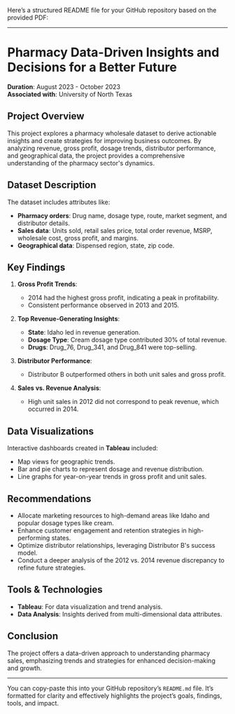Here’s a structured README file for your GitHub repository based on the provided PDF:

---

# Pharmacy Data-Driven Insights and Decisions for a Better Future

**Duration**: August 2023 - October 2023  
**Associated with**: University of North Texas  

## Project Overview  
This project explores a pharmacy wholesale dataset to derive actionable insights and create strategies for improving business outcomes. By analyzing revenue, gross profit, dosage trends, distributor performance, and geographical data, the project provides a comprehensive understanding of the pharmacy sector's dynamics.

## Dataset Description  
The dataset includes attributes like:  
- **Pharmacy orders**: Drug name, dosage type, route, market segment, and distributor details.  
- **Sales data**: Units sold, retail sales price, total order revenue, MSRP, wholesale cost, gross profit, and margins.  
- **Geographical data**: Dispensed region, state, zip code.  

## Key Findings  
1. **Gross Profit Trends**:  
   - 2014 had the highest gross profit, indicating a peak in profitability.  
   - Consistent performance observed in 2013 and 2015.  

2. **Top Revenue-Generating Insights**:  
   - **State**: Idaho led in revenue generation.  
   - **Dosage Type**: Cream dosage type contributed 30% of total revenue.  
   - **Drugs**: Drug_76, Drug_341, and Drug_841 were top-selling.  

3. **Distributor Performance**:  
   - Distributor B outperformed others in both unit sales and gross profit.  

4. **Sales vs. Revenue Analysis**:  
   - High unit sales in 2012 did not correspond to peak revenue, which occurred in 2014.  

## Data Visualizations  
Interactive dashboards created in **Tableau** included:  
- Map views for geographic trends.  
- Bar and pie charts to represent dosage and revenue distribution.  
- Line graphs for year-on-year trends in gross profit and unit sales.

## Recommendations  
- Allocate marketing resources to high-demand areas like Idaho and popular dosage types like cream.  
- Enhance customer engagement and retention strategies in high-performing states.  
- Optimize distributor relationships, leveraging Distributor B's success model.  
- Conduct a deeper analysis of the 2012 vs. 2014 revenue discrepancy to refine future strategies.  

## Tools & Technologies  
- **Tableau**: For data visualization and trend analysis.  
- **Data Analysis**: Insights derived from multi-dimensional data attributes.  

## Conclusion  
The project offers a data-driven approach to understanding pharmacy sales, emphasizing trends and strategies for enhanced decision-making and growth.

---

You can copy-paste this into your GitHub repository’s `README.md` file. It’s formatted for clarity and effectively highlights the project’s goals, findings, tools, and impact.
